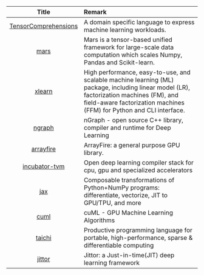 | Title | Remark |
| :----: | :---- |
|[TensorComprehensions](https://github.com/facebookresearch/TensorComprehensions)|A domain specific language to express machine learning workloads. |
|[mars](https://github.com/mars-project/mars)|Mars is a tensor-based unified framework for large-scale data computation which scales Numpy, Pandas and Scikit-learn.|
|[xlearn](https://github.com/aksnzhy/xlearn)|High performance, easy-to-use, and scalable machine learning (ML) package, including linear model (LR), factorization machines (FM), and field-aware factorization machines (FFM) for Python and CLI interface.|
|[ngraph](https://github.com/NervanaSystems/ngraph)|nGraph - open source C++ library, compiler and runtime for Deep Learning |
|[arrayfire](https://github.com/arrayfire/arrayfire)|ArrayFire: a general purpose GPU library.|
|[incubator-tvm](https://github.com/apache/incubator-tvm)|Open deep learning compiler stack for cpu, gpu and specialized accelerators|
|[jax](https://github.com/google/jax)|Composable transformations of Python+NumPy programs: differentiate, vectorize, JIT to GPU/TPU, and more|
|[cuml](https://github.com/rapidsai/cuml)|cuML - GPU Machine Learning Algorithms|
|[taichi](https://github.com/taichi-dev/taichi)|Productive programming language for portable, high-performance, sparse & differentiable computing|
|[jittor](https://github.com/Jittor/Jittor)|Jittor: a Just-in-time(JIT) deep learning framework|
